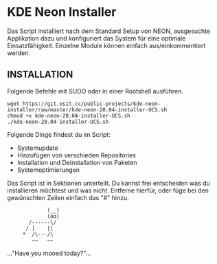 KDE Neon Installer
=========================

Das Script installiert nach dem Standard Setup von NEON, ausgesuchte Applikation dazu und konfiguriert das System für eine optimale Einsatzfähigkeit. Einzelne Module können einfach aus/einkommentiert werden.

INSTALLATION
------------

Folgende Befehle mit SUDO oder in einer Rootshell ausführen.

~~~
wget https://git.osit.cc/public-projects/kde-neon-installer/raw/master/kde-neon-20.04-installer-UCS.sh
chmod +x kde-neon-20.04-installer-UCS.sh
./kde-neon-20.04-installer-UCS.sh
~~~

Folgende Dinge findest du im Script:

  * Systemupdate
  * Hinzufügen von verschieden Repositories
  * Installation und Deinstallation von Paketen
  * Systemoptimierungen
  
  Das Script ist in Sektionen unterteilt. Du kannst frei entscheiden was du installieren möchtest und was nicht. Entferne hierfür, oder füge bei den gewünschten Zeilen einfach das "#" hinzu.
  
                 (__) 
                 (oo) 
           /------\/ 
          / |    ||   
         *  /\---/\ 
            ~~   ~~   
..."Have you mooed today?"...
